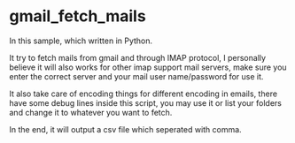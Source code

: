 # gmail_fetch_mails
In this sample, which written in Python.

It try to fetch mails from gmail and through IMAP protocol, I personally believe it will also works for other imap support mail servers, make sure you enter the correct server and your mail user name/password for use it.

It also take care of encoding things for different encoding in emails, there have some debug lines inside this script, you may use it or list your folders and change it to whatever you want to fetch.

In the end, it will output a csv file which seperated with comma.
